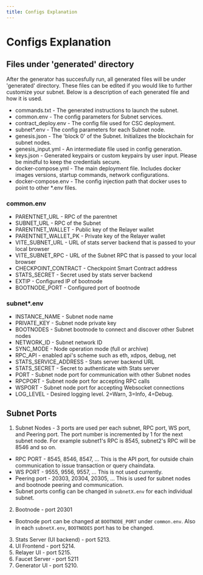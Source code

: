 ```yaml
---
title: Configs Explanation
---
```


# Configs Explanation

## Files under 'generated' directory 
After the generator has succesfully run, all generated files will be under 'generated' directory. These files can be edited if you would like to further customize your subnet. Below is a description of each generated file and how it is used.

- commands.txt - The generated instructions to launch the subnet.
- common.env - The config parameters for Subnet services.
- contract_deploy.env - The config file used for CSC deployment.
- subnet*.env - The config parameters for each Subnet node.
- genesis.json - The 'block 0' of the Subnet. Initializes the blockchain for subnet nodes.
- genesis_input.yml - An intermediate file used in config generation.
- keys.json - Generated keypairs or custom keypairs by user input. Please be mindful to keep the credentials secure.
- docker-compose.yml - The main deployment file. Includes docker images versions, startup commands, network configurations.
- docker-compose.env - The config injection path that docker uses to point to other *.env files.

### common.env
- PARENTNET_URL - RPC of the parentnet
- SUBNET_URL - RPC of the Subnet
- PARENTNET_WALLET - Public key of the Relayer wallet
- PARENTNET_WALLET_PK - Private key of the Relayer wallet
- VITE_SUBNET_URL - URL of stats server backend that is passed to your local browser
- VITE_SUBNET_RPC - URL of the Subnet RPC that is passed to your local browser
- CHECKPOINT_CONTRACT - Checkpoint Smart Contract address
- STATS_SECRET - Secret used by stats server backend
- EXTIP - Configured IP of bootnode
- BOOTNODE_PORT - Configured port of bootnode

### subnet*.env
- INSTANCE_NAME - Subnet node name
- PRIVATE_KEY - Subnet node private key
- BOOTNODES - Subnet bootnode to connect and discover other Subnet nodes
- NETWORK_ID - Subnet network ID
- SYNC_MODE - Node operation mode (full or archive)
- RPC_API - enabled api's scheme such as eth, xdpos, debug, net
- STATS_SERVICE_ADDRESS - Stats server backend URL
- STATS_SECRET - Secret to authenticate with Stats server
- PORT - Subnet node port for communication with other Subnet nodes
- RPCPORT - Subnet node port for accepting RPC calls
- WSPORT -  Subnet node port for accepting Websocket connections
- LOG_LEVEL - Desired logging level. 2=Warn, 3=Info, 4=Debug.



## Subnet Ports
1. Subnet Nodes - 3 ports are used per each subnet, RPC port, WS port, and Peering port. The port number is incremented by 1 for the next subnet node. For example subnet1's RPC is 8545, subnet2's RPC will be 8546 and so on.
  - RPC PORT - 8545, 8546, 8547, ... This is the API port, for outside chain communication to issue transaction or query chaindata.
  - WS PORT - 9555, 9556, 9557, ... This is not used currently.
  - Peering port - 20303, 20304, 20305, ... This is used for subnet nodes and bootnode peering and communication.
  - Subnet ports config can be changed in `subnetX.env` for each individual subnet.
2. Bootnode - port 20301
  - Bootnode port can be changed at `BOOTNODE_PORT` under `common.env`. Also in each `subnetX.env`, `BOOTNODES` port has to be changed.
3. Stats Server (UI backend) - port 5213. 
4. UI Frontend - port 5214.
5. Relayer UI - port 5215.
6. Faucet Server - port 5211
7. Generator UI - port 5210.
<!-- 7. Explorer UI - port -->

